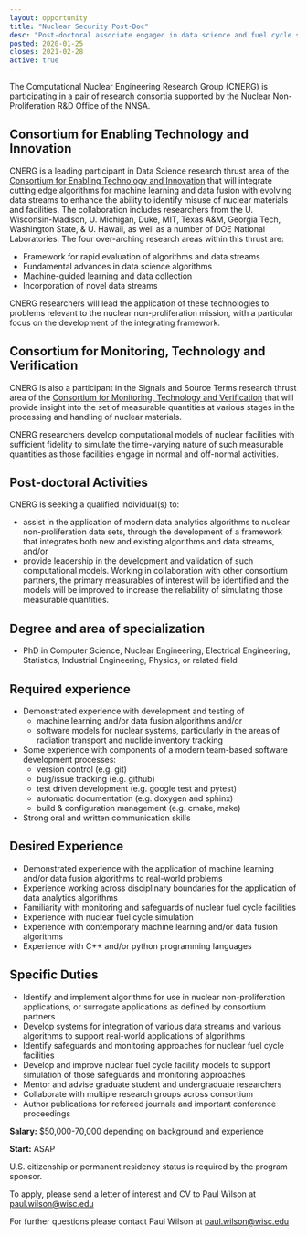 ```yaml
---
layout: opportunity
title: "Nuclear Security Post-Doc"
desc: "Post-doctoral associate engaged in data science and fuel cycle simulation in support of NNSA Consortia."
posted: 2020-01-25
closes: 2021-02-28
active: true
---
```


The Computational Nuclear Engineering Research Group (CNERG) is participating in
a pair of research consortia supported by the Nuclear Non-Proliferation R&D
Office of the NNSA.

Consortium for Enabling Technology and Innovation
------------------------------------------------

CNERG is a leading participant in Data Science research thrust area of the
[Consortium for Enabling Technology and Innovation](http://eti.gatech.edu)
that will integrate cutting edge algorithms for machine learning and data fusion
with evolving data streams to enhance the ability to identify misuse of nuclear
materials and facilities.  The collaboration includes researchers from the U.
Wisconsin-Madison, U. Michigan, Duke, MIT, Texas A&M, Georgia Tech, Washington
State, & U. Hawaii, as well as a number of DOE National Laboratories.  The four
over-arching research areas within this thrust are:
  * Framework for rapid evaluation of algorithms and data streams
  * Fundamental advances in data science algorithms
  * Machine-guided learning and data collection
  * Incorporation of novel data streams

CNERG researchers will lead the application of these technologies to problems
relevant to the nuclear non-proliferation mission, with a particular focus on
the development of the integrating framework.

Consortium for Monitoring, Technology and Verification
------------------------------------------------------

CNERG is also a participant in the Signals and Source Terms research thrust area
of the [Consortium for Monitoring, Technology and
Verification](http://mtv.engin.umich.edu) that will provide insight into the set
of measurable quantities at various stages in the processing and handling of
nuclear materials.

CNERG researchers develop computational models of nuclear facilities with
sufficient fidelity to simulate the time-varying nature of such measurable
quantities as those facilities engage in normal and off-normal activities.

Post-doctoral Activities
------------------------

CNERG is seeking a qualified individual(s) to:
  * assist in the application of modern data analytics algorithms to nuclear
    non-proliferation data sets, through the development of a framework that
    integrates both new and existing algorithms and data streams, and/or
  * provide leadership in the development and validation of such computational
    models.  Working in collaboration with other consortium partners, the
    primary measurables of interest will be identified and the models will be
    improved to increase the reliability of simulating those measurable
    quantities.

Degree and area of specialization
----------------------------------

* PhD in Computer Science, Nuclear Engineering, Electrical Engineering,
  Statistics, Industrial Engineering, Physics, or related field

Required experience
---------------------


* Demonstrated experience with development and testing of
    * machine learning and/or data fusion algorithms and/or
    * software models for nuclear systems, particularly in the areas of
      radiation transport and nuclide inventory tracking
* Some experience with components of a modern team-based software development
  processes:
    * version control (e.g. git)
    * bug/issue tracking (e.g. github)
    * test driven development (e.g. google test and pytest)
    * automatic documentation (e.g. doxygen and sphinx)
    * build & configuration management (e.g. cmake, make)
* Strong oral and written communication skills

Desired Experience
------------------

* Demonstrated experience with the application of machine learning and/or data
  fusion algorithms to real-world problems
* Experience working across disciplinary boundaries for the application of data
  analytics algorithms
* Familiarity with monitoring and safeguards of nuclear fuel cycle facilities
* Experience with nuclear fuel cycle simulation
* Experience with contemporary machine learning and/or data fusion algorithms
* Experience with C++ and/or python programming languages

Specific Duties
---------------

* Identify and implement algorithms for use in nuclear non-proliferation
  applications, or surrogate applications as defined by consortium partners
* Develop systems for integration of various data streams and various algorithms
  to support real-world applications of algorithms     
* Identify safeguards and monitoring approaches for nuclear fuel cycle
  facilities
* Develop and improve nuclear fuel cycle facility models to support simulation
  of those safeguards and monitoring approaches
* Mentor and advise graduate student and undergraduate researchers
* Collaborate with multiple research groups across consortium    
* Author publications for refereed journals and important conference proceedings



 **Salary:** $50,000-70,000 depending on background and experience
 
 **Start:** ASAP


U.S. citizenship or permanent residency status is required by the program
sponsor.

To apply, please send a letter of interest and CV to Paul Wilson at [paul.wilson@wisc.edu](mailto:paul.wilson@wisc.edu)

For further questions please contact Paul Wilson at [paul.wilson@wisc.edu](mailto:paul.wilson@wisc.edu)
